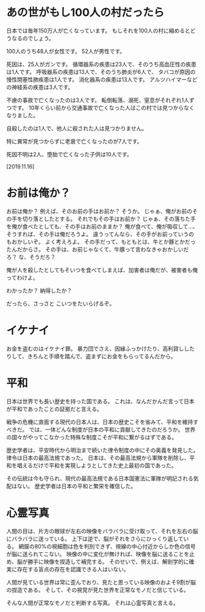 # あの世がもし100人の村だったら


日本では毎年150万人が亡くなっています。
もしそれを100人の村に縮めるとどうなるのでしょう。

100人のうち48人が女性です。
52人が男性です。

死因は、25人がガンです。
循環器系の疾患は23人で、そのうち高血圧性の疾患は1人です。
呼吸器系の疾患は13人で、そのうち肺炎が6人で、 タバコが原因の慢性閉塞性肺疾患は1人です。
消化器系の疾患は13人です。
アルツハイマーなどの神経系の疾患は3人です。

不慮の事故で亡くなったのは3人です。
転倒転落、溺死、窒息がそれぞれ1人ずつです。
10年くらい前から交通事故で亡くなった人はこの村では見つからなくなりました。

自殺したのは1人で、他人に殺された人は見つかりません。

特に異常が見つからずに老衰で亡くなったのが7人です。

死因不明は2人、堕胎で亡くなった子供は10人です。

[2019.11.16]



# お前は俺か？

お前は俺か？
例えば、そのお前の手はお前か？
そうか。
じゃぁ、俺がお前のその手を切り落としたとする。
それでもその手はお前か？
じゃぁ、その落ちた手を俺が食べたとしても、その手はお前のままか？
俺が食べて、俺が吸収して…、そうすれば、その手は俺だろうよ。
違うってんなら、その手がお前っていうのもおかしいぞ。
よく考えろよ。
その手だって、もともとは、牛とか豚とかだったんだからさ。
その手は、お前じゃなくて、牛豚って言わなきゃおかしいだろ？
な、そうだろ？

俺が人を殺したとしてもそいつを食べてしまえば、加害者は俺だが、被害者も俺ってわけよ。

わかったか？
納得したか？

だったら、さっさと こいつをたいらげるぞ。


# イケナイ

お金を盗むのはイケナイ罪。
暴力団でさえ、因縁ふっかけたり、高利貸ししたりして、きちんと手順を踏んで、盗まずにお金をもらってるんだから。



# 平和

日本は世界でも長い歴史を持った国である。
これは、なんだかんだ言って日本が平和であったことの証拠だと言える。

戦争の危機に直面する現代の日本人は、日本の歴史こそを省みて、平和を維持すべきだ。
では、一体どんな制度が日本の平和に貢献してきたのだろうか。
世界の国々がやってこなかった特殊な制度こそが平和に繋がるはずである。

歴史学者は、平安時代から明治まで続いた律令制度の中にその奥義を発見した。
律令は日本の最高法規であった。
日本は、その最高法規から軍隊を削除し、平和を唱えるだけで平和を実現しようとしてきた史上最初の国であった。

その伝統は今も守られ、現代の最高法規である日本国憲法に軍隊が明記される気配はない。
歴史学者は日本の平和と繁栄を確信した。



# 心霊写真

人間の目は、片方の眼球が左右の映像をバラバラに受け取って、それを左右の脳にバラバラに送っている。
上下は逆で、脳がそれをさらにひっくり返している。
網膜の80%の視細胞は色を判別できず、視線の中心付近からしか色の信号が脳に送られてこない。
映像の中に変化が無ければ、映像を脳に送ることを止め、脳が勝手に映像を捏造して補完する。
そのせいで、例えば、解剖学的に確実に存在する盲点の存在を認識できる人はいない。

人間が見ている世界は常に歪んでおり、見たと思っている映像のおよそ9割が脳の捏造である。
そして、その視覚が見た世界を正常なモノだと信じている。

そんな人間が正常なモノだと判断する写真。
それは心霊写真と言える。


